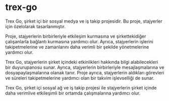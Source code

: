 # trex-go

Trex Go, şirket içi bir sosyal medya ve iş takip projesidir. Bu proje, stajyerler için özelolarak tasarlanmıştır. 

Proje, stajyerlerin birbirleriyle etkileşim kurmasına ve şirkettekidiğer çalışanlarla bağlantı kurmasına yardımcı olur. Ayrıca, stajyerlerin işlerini takipetmelerine ve zamanlarını daha verimli bir şekilde yönetmelerine yardımcı olur.

Trex Go, stajyerlerin şirket içindeki etkinlikleri hakkında bilgi alabilecekleri bir duyurupanosu sunar. Ayrıca, stajyerlerin birbirleriyle mesajlaşmalarına ve dosyapaylaşmalarına olanak tanır. Proje ayrıca, stajyerlerin aldıkları görevleri ve süreleri takipetmelerine yardımcı olan bir takvim işlevselliği de sunar.

Trex Go, şirket içi sosyal ağ ve iş takip projesi ile stajyerlerin şirket içinde daha verimlive etkileşimli bir ortamda çalışmalarına yardımcı olur.
